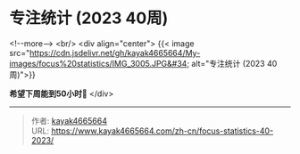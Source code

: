 # 专注统计 (2023 40周)


&lt;!--more--&gt;
&lt;br/&gt; 
&lt;div align=&#34;center&#34;&gt;
{{&lt; image src=&#34;https://cdn.jsdelivr.net/gh/kayak4665664/My-images/focus%20statistics/IMG_3005.JPG&#34; alt=&#34;专注统计 (2023 40周)&#34;&gt;}}

**希望下周能到50小时🌲**
&lt;/div&gt;

---

> 作者: [kayak4665664](https://github.com/kayak4665664)  
> URL: https://www.kayak4665664.com/zh-cn/focus-statistics-40-2023/  

